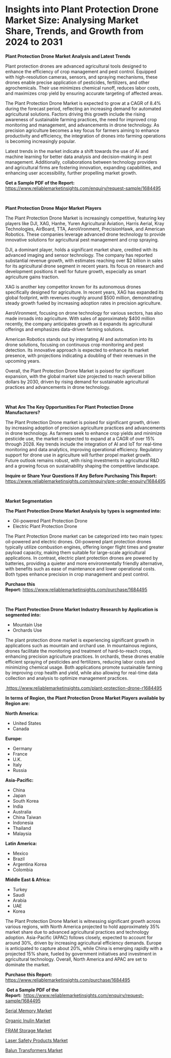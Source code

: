 <p><h1>Insights into Plant Protection Drone Market Size: Analysing Market Share, Trends, and Growth from 2024 to 2031</h1></p><p><strong>Plant Protection Drone Market Analysis and Latest Trends</strong></p>
<p><p>Plant protection drones are advanced agricultural tools designed to enhance the efficiency of crop management and pest control. Equipped with high-resolution cameras, sensors, and spraying mechanisms, these drones enable precise application of pesticides, fertilizers, and other agrochemicals. Their use minimizes chemical runoff, reduces labor costs, and maximizes crop yield by ensuring accurate targeting of affected areas.</p><p>The Plant Protection Drone Market is expected to grow at a CAGR of 8.4% during the forecast period, reflecting an increasing demand for automated agricultural solutions. Factors driving this growth include the rising awareness of sustainable farming practices, the need for improved crop monitoring and management, and advancements in drone technology. As precision agriculture becomes a key focus for farmers aiming to enhance productivity and efficiency, the integration of drones into farming operations is becoming increasingly popular.</p><p>Latest trends in the market indicate a shift towards the use of AI and machine learning for better data analysis and decision-making in pest management. Additionally, collaborations between technology providers and agricultural firms are fostering innovation, expanding capabilities, and enhancing user accessibility, further propelling market growth.</p></p>
<p><strong>Get a Sample PDF of the Report:&nbsp;</strong> <a href="https://www.reliablemarketinsights.com/enquiry/request-sample/1684495?utm_campaign=1731&utm_medium=2&utm_source=Github&utm_content=ia&utm_term=19102024&utm_id=plant-protection-drone">https://www.reliablemarketinsights.com/enquiry/request-sample/1684495</a></p>
<p>&nbsp;</p>
<p><strong>Plant Protection Drone Major Market Players</strong></p>
<p><p>The Plant Protection Drone Market is increasingly competitive, featuring key players like DJI, XAG, Hanhe, Yuren Agricultural Aviation, Harris Aerial, Kray Technologies, AirBoard, TTA, AeroVironment, PrecisionHawk, and American Robotics. These companies leverage advanced drone technology to provide innovative solutions for agricultural pest management and crop spraying.</p><p>DJI, a dominant player, holds a significant market share, credited with its advanced imaging and sensor technology. The company has reported substantial revenue growth, with estimates reaching over $2 billion in sales for its agricultural drone segment in recent years. Its focus on research and development positions it well for future growth, especially as smart agriculture gains traction.</p><p>XAG is another key competitor known for its autonomous drones specifically designed for agriculture. In recent years, XAG has expanded its global footprint, with revenues roughly around $500 million, demonstrating steady growth fueled by increasing adoption rates in precision agriculture.</p><p>AeroVironment, focusing on drone technology for various sectors, has also made inroads into agriculture. With sales of approximately $400 million recently, the company anticipates growth as it expands its agricultural offerings and emphasizes data-driven farming solutions.</p><p>American Robotics stands out by integrating AI and automation into its drone solutions, focusing on continuous crop monitoring and pest detection. Its innovative approach is expected to enhance its market presence, with projections indicating a doubling of their revenues in the upcoming years.</p><p>Overall, the Plant Protection Drone Market is poised for significant expansion, with the global market size projected to reach several billion dollars by 2030, driven by rising demand for sustainable agricultural practices and advancements in drone technology.</p></p>
<p>&nbsp;</p>
<p><strong>What Are The Key Opportunities For Plant Protection Drone Manufacturers?</strong></p>
<p><p>The Plant Protection Drone market is poised for significant growth, driven by increasing adoption of precision agriculture practices and advancements in drone technology. As farmers seek to enhance crop yields and minimize pesticide use, the market is expected to expand at a CAGR of over 15% through 2028. Key trends include the integration of AI and IoT for real-time monitoring and data analytics, improving operational efficiency. Regulatory support for drone use in agriculture will further propel market growth. Future outlook remains robust, with rising investments in agricultural R&D and a growing focus on sustainability shaping the competitive landscape.</p></p>
<p><strong>Inquire or Share Your Questions If Any Before Purchasing This Report:</strong> <a href="https://www.reliablemarketinsights.com/enquiry/pre-order-enquiry/1684495?utm_campaign=1731&utm_medium=2&utm_source=Github&utm_content=ia&utm_term=19102024&utm_id=plant-protection-drone">https://www.reliablemarketinsights.com/enquiry/pre-order-enquiry/1684495</a></p>
<p>&nbsp;</p>
<p><strong>Market Segmentation</strong></p>
<p><strong>The Plant Protection Drone Market Analysis by types is segmented into:</strong></p>
<p><ul><li>Oil-powered Plant Protection Drone</li><li>Electric Plant Protection Drone</li></ul></p>
<p><p>The Plant Protection Drone market can be categorized into two main types: oil-powered and electric drones. Oil-powered plant protection drones typically utilize combustion engines, offering longer flight times and greater payload capacity, making them suitable for large-scale agricultural applications. In contrast, electric plant protection drones are powered by batteries, providing a quieter and more environmentally friendly alternative, with benefits such as ease of maintenance and lower operational costs. Both types enhance precision in crop management and pest control.</p></p>
<p><strong>Purchase this Report:&nbsp;</strong><a href="https://www.reliablemarketinsights.com/purchase/1684495?utm_campaign=1731&utm_medium=2&utm_source=Github&utm_content=ia&utm_term=19102024&utm_id=plant-protection-drone">https://www.reliablemarketinsights.com/purchase/1684495</a></p>
<p>&nbsp;</p>
<p><strong>The Plant Protection Drone Market Industry Research by Application is segmented into:</strong></p>
<p><ul><li>Mountain Use</li><li>Orchards Use</li></ul></p>
<p><p>The plant protection drone market is experiencing significant growth in applications such as mountain and orchard use. In mountainous regions, drones facilitate the monitoring and treatment of hard-to-reach crops, enhancing precision agriculture practices. In orchards, these drones enable efficient spraying of pesticides and fertilizers, reducing labor costs and minimizing chemical usage. Both applications promote sustainable farming by improving crop health and yield, while also allowing for real-time data collection and analysis to optimize management practices.</p></p>
<p><a href="https://www.reliablemarketinsights.com/plant-protection-drone-r1684495?utm_campaign=1731&utm_medium=2&utm_source=Github&utm_content=ia&utm_term=19102024&utm_id=plant-protection-drone">&nbsp;https://www.reliablemarketinsights.com/plant-protection-drone-r1684495</a></p>
<p><strong>In terms of Region, the Plant Protection Drone Market Players available by Region are:</strong></p>
<p>
    <p> <strong> North America: </strong>
        <ul>
            <li>United States</li>
            <li>Canada</li>
        </ul>
        </p> 
    <p> <strong> Europe: </strong>
        <ul>
            <li>Germany</li>
            <li>France</li>
            <li>U.K.</li>
            <li>Italy</li>
            <li>Russia</li>
        </ul>
        </p> 
    <p> <strong> Asia-Pacific: </strong>
        <ul>
            <li>China</li>
            <li>Japan</li>
            <li>South Korea</li>
            <li>India</li>
            <li>Australia</li>
            <li>China Taiwan</li>
            <li>Indonesia</li>
            <li>Thailand</li>
            <li>Malaysia</li>
        </ul>
        </p> 
    <p> <strong> Latin America: </strong>
        <ul>
            <li>Mexico</li>
            <li>Brazil</li>
            <li>Argentina Korea</li>
            <li>Colombia</li>
        </ul>
        </p> 
    <p> <strong> Middle East & Africa: </strong>
        <ul>
            <li>Turkey</li>
            <li>Saudi</li>
            <li>Arabia</li>
            <li>UAE</li>
            <li>Korea</li>
        </ul>
    </p>
    </p>
<p><p>The Plant Protection Drone Market is witnessing significant growth across various regions, with North America projected to hold approximately 35% market share due to advanced agricultural practices and technology adoption. Asia-Pacific (APAC) follows closely, expected to account for around 30%, driven by increasing agricultural efficiency demands. Europe is anticipated to capture about 20%, while China is emerging rapidly with a projected 15% share, fueled by government initiatives and investment in agricultural technology. Overall, North America and APAC are set to dominate the market.</p></p>
<p><strong>Purchase this Report: </strong><a href="https://www.reliablemarketinsights.com/purchase/1684495?utm_campaign=1731&utm_medium=2&utm_source=Github&utm_content=ia&utm_term=19102024&utm_id=plant-protection-drone">https://www.reliablemarketinsights.com/purchase/1684495</a></p>
<p>&nbsp;<strong>Get a Sample PDF of the Report:&nbsp;&nbsp;</strong><a href="https://www.reliablemarketinsights.com/enquiry/request-sample/1684495?utm_campaign=1731&utm_medium=2&utm_source=Github&utm_content=ia&utm_term=19102024&utm_id=plant-protection-drone">https://www.reliablemarketinsights.com/enquiry/request-sample/1684495</a></p>
<p><strong></strong></p>
<p><p><a href="https://www.linkedin.com/pulse/emerging-technologies-reshaping-serial-memory-market-impact-rhzpc?utm_campaign=1731&utm_medium=2&utm_source=Github&utm_content=ia&utm_term=19102024&utm_id=plant-protection-drone">Serial Memory Market</a></p><p><a href="https://www.linkedin.com/pulse/organic-inulin-momentum-charting-51-cagr-path-2024-2031-lluce?utm_campaign=1731&utm_medium=2&utm_source=Github&utm_content=ia&utm_term=19102024&utm_id=plant-protection-drone">Organic Inulin Market</a></p><p><a href="https://www.linkedin.com/pulse/fram-storage-market-research-report-exploring-size-revenue-analysis-cooec?utm_campaign=1731&utm_medium=2&utm_source=Github&utm_content=ia&utm_term=19102024&utm_id=plant-protection-drone">FRAM Storage Market</a></p><p><a href="https://www.linkedin.com/pulse/global-laser-safety-products-industry-research-report-competitive-ruwcf?utm_campaign=1731&utm_medium=2&utm_source=Github&utm_content=ia&utm_term=19102024&utm_id=plant-protection-drone">Laser Safety Products Market</a></p><p><a href="https://www.linkedin.com/pulse/global-balun-transformers-market-trends-innovations-forward-looking-4hzcc?utm_campaign=1731&utm_medium=2&utm_source=Github&utm_content=ia&utm_term=19102024&utm_id=plant-protection-drone">Balun Transformers Market</a></p></p>